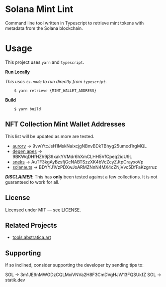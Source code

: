 # Solana Mint Lint

Command line tool written in Typescript to retrieve mint tokens with metadata from the Solana blockchain.

# Usage

This project uses `yarn` and `typescript`.

**Run Locally**

_This uses `ts-node` to run directly from `typescript`._

```
    $ yarn retrieve {MINT_WALLET_ADDRESS}
```

**Build**

```
    $ yarn build
```

## NFT Collection Mint Wallet Addresses

This list will be updated as more are tested.

- [aurory](https://aurory.io) → 9vwYtcJsH1MskNaixcjgNBnvBDkTBhyg25umod1rgMQL
- [degen apes](https://https://www.degenape.academy/) → 9BKWqDHfHZh9j39xakYVMdr6hXmCLHH5VfCpeq2idU9L
- [sneks](https://sneks.gg) → AuTF3kgAyBzsfjGcNABTSzzXK4bVcZcyZJtpCrayxoVp
- [solanauts](https://solanauts.io) → BDYYJ1VzPDXwJoARMZNnN4MX4cZNjVvc5DfFaKzgrruz

**_DISCLAIMER_**: This has **only** been tested against a few collections. It is not guaranteed to work for all.
## License

Licensed under MIT — see [LICENSE](https://github.com/statikdev/sol-mint-list/blob/main/LICENSE).

## Related Projects

- [tools.abstratica.art](https://tools.abstratica.art/)

## Supporting

If so inclined, consider supporting the developer by sending tips to:

SOL → 3m1JE6nMWGDzCQLMxiVNVa2H8F3CmDVgHJW13FQSUkfZ
SOL → statik.dev
